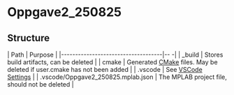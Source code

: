 
# Oppgave2_250825

## Structure

| Path                               | Purpose                                                                                              |
|------------------------------------|--                                                                                                   -|
| _build                             | Stores build artifacts, can be deleted                                                               |
| cmake                              | Generated [CMake](https://cmake.org/) files. May be deleted if user.cmake has not been added         |
| .vscode                            | See [VSCode Settings](https://code.visualstudio.com/docs/getstarted/settings)                        |
| .vscode/Oppgave2_250825.mplab.json | The MPLAB project file, should not be deleted                                                        |
